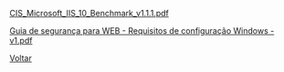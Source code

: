[CIS_Microsoft_IIS_10_Benchmark_v1.1.1.pdf](/.attachments/CIS_Microsoft_IIS_10_Benchmark_v1.1.1-a0daef24-aa3b-4ada-9be9-4ab3ca4c7715.pdf)

[Guia de segurança para WEB - Requisitos de configuração Windows - v1.pdf](/.attachments/Guia%20de%20segurança%20para%20WEB%20-%20Requisitos%20de%20configuração%20Windows%20-%20v1-ca29cf22-11e5-491a-aef2-ccb01de5f6e0.pdf)

[Voltar](https://ads.intra.fazenda.sp.gov.br/tfs/ADMIN/Wiki_Arquitetura/_wiki/wikis/Wiki_Arquitetura.wiki/70/Desenvolvimento-Seguro?anchor=configura%C3%A7%C3%A3o-de-webserver)